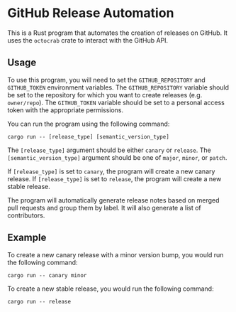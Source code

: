 # GitHub Release Automation

This is a Rust program that automates the creation of releases on GitHub. It uses the `octocrab` crate to interact with the GitHub API.

## Usage

To use this program, you will need to set the `GITHUB_REPOSITORY` and `GITHUB_TOKEN` environment variables. The `GITHUB_REPOSITORY` variable should be set to the repository for which you want to create releases (e.g. `owner/repo`). The `GITHUB_TOKEN` variable should be set to a personal access token with the appropriate permissions.

You can run the program using the following command:

`cargo run -- [release_type] [semantic_version_type]`

The `[release_type]` argument should be either `canary` or `release`. The `[semantic_version_type]` argument should be one of `major`, `minor`, or `patch`.

If `[release_type]` is set to `canary`, the program will create a new canary release. If `[release_type]` is set to `release`, the program will create a new stable release.

The program will automatically generate release notes based on merged pull requests and group them by label. It will also generate a list of contributors.

## Example

To create a new canary release with a minor version bump, you would run the following command:

`cargo run -- canary minor`

To create a new stable release, you would run the following command:

`cargo run -- release`
